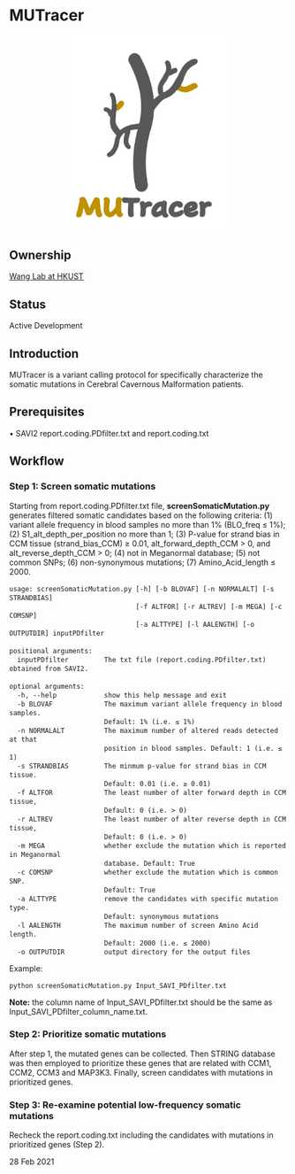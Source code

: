 # MUTracer


<div align=center><img width="300" src="logo.pdf" style="display: block; margin: auto;" ></div>

## Ownership

[Wang Lab at HKUST](http://wang-lab.ust.hk/)

## Status

Active Development

## Introduction

MUTracer is a variant calling protocol for specifically characterize the somatic mutations in Cerebral Cavernous Malformation patients. 

## Prerequisites

• SAVI2 report.coding.PDfilter.txt and report.coding.txt

## Workflow

### Step 1: Screen somatic mutations 

Starting from report.coding.PDfilter.txt file, **screenSomaticMutation.py** generates filtered somatic candidates based on the following criteria: (1) variant allele frequency in blood samples no more than 1% (BLO_freq ≤ 1%); (2) S1_alt_depth_per_position no more than 1; (3) P-value for strand bias in CCM tissue (strand_bias_CCM) ≥ 0.01, alt_forward_depth_CCM > 0, and alt_reverse_depth_CCM > 0; (4) not in Meganormal database; (5) not common SNPs; (6) non-synonymous mutations; (7) Amino_Acid_length ≤ 2000. 

```
usage: screenSomaticMutation.py [-h] [-b BLOVAF] [-n NORMALALT] [-s STRANDBIAS]
                                [-f ALTFOR] [-r ALTREV] [-m MEGA] [-c COMSNP]
                                [-a ALTTYPE] [-l AALENGTH] [-o OUTPUTDIR] inputPDfilter

positional arguments:
  inputPDfilter         The txt file (report.coding.PDfilter.txt) obtained from SAVI2.

optional arguments:
  -h, --help            show this help message and exit
  -b BLOVAF             The maximum variant allele frequency in blood samples. 
                        Default: 1% (i.e. ≤ 1%)
  -n NORMALALT          The maximum number of altered reads detected at that 
                        position in blood samples. Default: 1 (i.e. ≤ 1)
  -s STRANDBIAS         The minmum p-value for strand bias in CCM tissue. 
                        Default: 0.01 (i.e. ≥ 0.01)
  -f ALTFOR             The least number of alter forward depth in CCM tissue, 
                        Default: 0 (i.e. > 0)
  -r ALTREV             The least number of alter reverse depth in CCM tissue, 
                        Default: 0 (i.e. > 0)
  -m MEGA               whether exclude the mutation which is reported in Meganormal
                        database. Default: True
  -c COMSNP             whether exclude the mutation which is common SNP.
                        Default: True
  -a ALTTYPE            remove the candidates with specific mutation type. 
                        Default: synonymous mutations
  -l AALENGTH           The maximum number of screen Amino Acid length. 
                        Default: 2000 (i.e. ≤ 2000)
  -o OUTPUTDIR          output directory for the output files

```

Example:
```
python screenSomaticMutation.py Input_SAVI_PDfilter.txt
```
**Note:** the column name of Input_SAVI_PDfilter.txt should be the same as Input_SAVI_PDfilter_column_name.txt.

### Step 2: Prioritize somatic mutations 

After step 1, the mutated genes can be collected. Then STRING database was then employed to prioritize these genes that are related with CCM1, CCM2, CCM3 and MAP3K3. Finally, screen candidates with mutations in prioritized genes.

### Step 3: Re-examine potential low-frequency somatic mutations 

Recheck the report.coding.txt including the candidates with mutations in prioritized genes (Step 2).


28 Feb 2021

